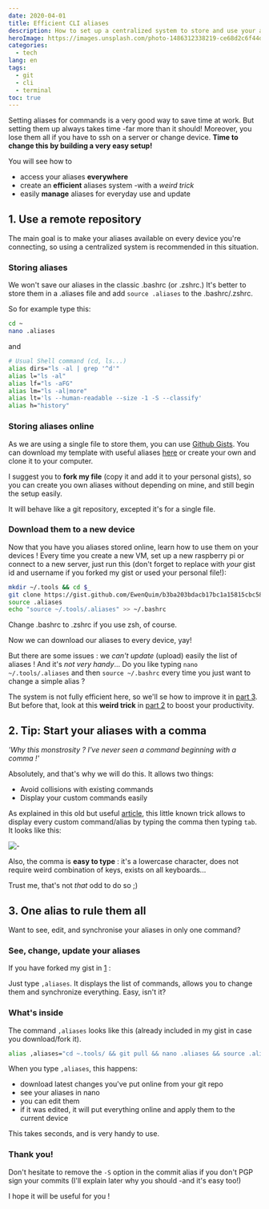 ```yaml
---
date: 2020-04-01
title: Efficient CLI aliases
description: How to set up a centralized system to store and use your aliases everywhere
heroImage: https://images.unsplash.com/photo-1486312338219-ce68d2c6f44d?ixid=MXwxMjA3fDB8MHxzZWFyY2h8NHx8YmxvZ3xlbnwwfDB8MHw%3D&ixlib=rb-1.2.1&auto=format&fit=crop&q=60
categories:
  - tech
lang: en
tags:
  - git
  - cli
  - terminal
toc: true
---
```


Setting aliases for commands is a very good way to save time at work. But setting them up always takes time -far more than it should! Moreover, you lose them all if you have to ssh on a server or change device. **Time to change this by building a very easy setup!**

You will see how to

- access your aliases **everywhere**
- create an **efficient** aliases system -with a _weird trick_
- easily **manage** aliases for everyday use and update

## 1. Use a remote repository

The main goal is to make your aliases available on every device you're connecting, so using a centralized system is recommended in this situation.

### Storing aliases

We won't save our aliases in the classic .bashrc (or .zshrc.) It's better to store them in a .aliases file and add `source .aliases` to the .bashrc/.zshrc.

So for example type this:

```bash
cd ~
nano .aliases
```

and

```bash
# Usual Shell command (cd, ls...)
alias dirs="ls -al | grep '^d'"
alias l="ls -al"
alias lf="ls -aFG"
alias lm="ls -al|more"
alias lt='ls --human-readable --size -1 -S --classify'
alias h="history"
```

### Storing aliases online

As we are using a single file to store them, you can use [Github Gists](https://gist.github.com/). You can download my template with useful aliases [here](https://gist.github.com/EwenQuim/b3ba203bdacb17bc1a15815cbc58792d) or create your own and clone it to your computer.

I suggest you to **fork my file** (copy it and add it to your personal gists), so you can create you own aliases without depending on mine, and still begin the setup easily.

It will behave like a git repository, excepted it's for a single file.

### Download them to a new device

Now that you have you aliases stored online, learn how to use them on your devices ! Every time you create a new VM, set up a new raspberry pi or connect to a new server, just run this (don't forget to replace with _your_ gist id and username if you forked my gist or used your personal file!):

```bash
mkdir ~/.tools && cd $_
git clone https://gist.github.com/EwenQuim/b3ba203bdacb17bc1a15815cbc58792d.git .
source .aliases
echo "source ~/.tools/.aliases" >> ~/.bashrc
```

Change .bashrc to .zshrc if you use zsh, of course.

Now we can download our aliases to every device, yay!

But there are some issues : we _can't update_ (upload) easily the list of aliases ! And it's _not very handy_... Do you like typing `nano ~/.tools/.aliases` and then `source ~/.bashrc` every time you just want to change a simple alias ?

The system is not fully efficient here, so we'll se how to improve it in [part 3](#3-one-alias-to-rule-them-all). But before that, look at this **weird trick** in [part 2](#2-tip-start-your-aliases-with-a-comma) to boost your productivity.

## 2. Tip: Start your aliases with a comma

_'Why this monstrosity ? I've never seen a command beginning with a comma !'_

Absolutely, and that's why we will do this. It allows two things:

- Avoid collisions with existing commands
- Display your custom commands easily

As explained in this old but useful [article](https://rhodesmill.org/brandon/2009/commands-with-comma/), this little known trick allows to display every custom command/alias by typing the comma then typing `tab`. It looks like this:

![-](/images/2-aliases%20%281%29%20%281%29.png)

Also, the comma is **easy to type** : it's a lowercase character, does not require weird combination of keys, exists on all keyboards...

Trust me, that's not _that_ odd to do so ;)

## 3. One alias to rule them all

Want to see, edit, and synchronise your aliases in only one command?

### See, change, update your aliases

If you have forked my gist in [1](#1-use-a-remote-repository) :

Just type `,aliases`. It displays the list of commands, allows you to change them and synchronize everything. Easy, isn't it?

### What's inside

The command `,aliases` looks like this (already included in my gist in case you download/fork it).

```bash
alias ,aliases="cd ~.tools/ && git pull && nano .aliases && source .aliases && git commit -a -v ; git push origin master ; cd -"
```

When you type `,aliases`, this happens:

- download latest changes you've put online from your git repo
- see your aliases in nano
- you can edit them
- if it was edited, it will put everything online and apply them to the current device

This takes seconds, and is very handy to use.

### Thank you!

Don't hesitate to remove the `-S` option in the commit alias if you don't PGP sign your commits (I'll explain later why you should -and it's easy too!)

I hope it will be useful for you !
